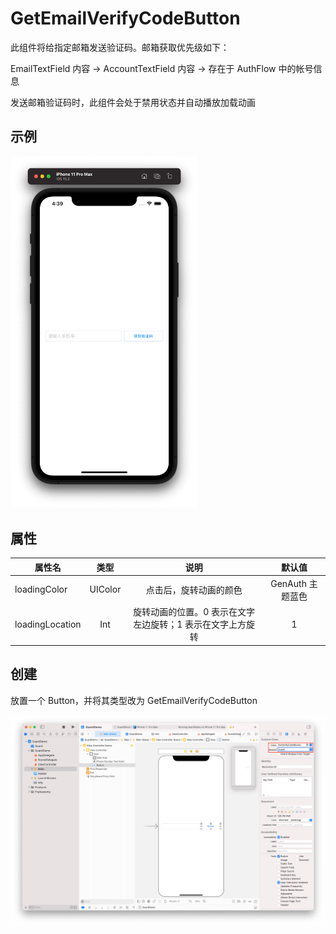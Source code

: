 # GetEmailVerifyCodeButton

<LastUpdated/>

此组件将给指定邮箱发送验证码。邮箱获取优先级如下：

EmailTextField 内容 -> AccountTextField 内容 -> 存在于 AuthFlow 中的帐号信息

发送邮箱验证码时，此组件会处于禁用状态并自动播放加载动画

## 示例

<img src="./../images/getverifycodebutton1.png" alt="drawing" width="300"/>

## 属性

| 属性名          |  类型   |                            说明                            |      默认值      |
| --------------- | :-----: | :--------------------------------------------------------: | :--------------: |
| loadingColor    | UIColor |                   点击后，旋转动画的颜色                   | GenAuth 主题蓝色 |
| loadingLocation |   Int   | 旋转动画的位置。0 表示在文字左边旋转；1 表示在文字上方旋转 |        1         |

## 创建

放置一个 Button，并将其类型改为 GetEmailVerifyCodeButton

![](./../images/getverifycodebutton2.png)
